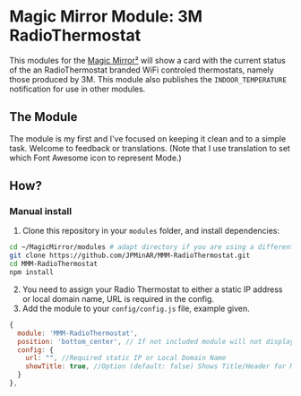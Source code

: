 # Magic Mirror Module: 3M RadioThermostat

This modules for the [Magic Mirror²](https://github.com/MichMich/MagicMirror) will show a card with the current status of the an RadioThermostat branded WiFi controled thermostats, namely those produced by 3M. This module also publishes the ```INDOOR_TEMPERATURE``` notification for use in other modules.

## The Module

The module is my first and I've focused on keeping it clean and to a simple task. Welcome to feedback or translations. (Note that I use translation to set which Font Awesome icon to represent Mode.)

## How?
### Manual install

1. Clone this repository in your `modules` folder, and install dependencies:
  ```bash
  cd ~/MagicMirror/modules # adapt directory if you are using a different one
  git clone https://github.com/JPMinAR/MMM-RadioThermostat.git
  cd MMM-RadioThermostat
  npm install
  ```
2. You need to assign your Radio Thermostat to either a static IP address or local domain name, URL is required in the config.
3. Add the module to your `config/config.js` file, example given.
  ```js
  {
    module: 'MMM-RadioThermostat',
    position: 'bottom_center', // If not included module will not display but will still publish INDOOR_TEMPERATURE for other modules
    config: {
      url: "", //Required static IP or Local Domain Name
      showTitle: true, //Option (default: false) Shows Title/Header for Module
    }
  },
  ```
